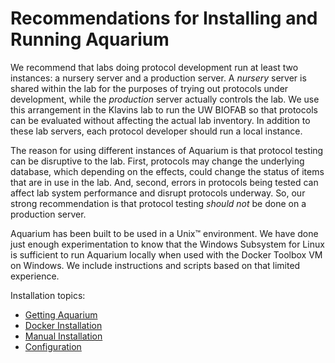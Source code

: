 # Recommendations for Installing and Running Aquarium

We recommend that labs doing protocol development run at least two instances: a nursery server and a production server.
A _nursery_ server is shared within the lab for the purposes of trying out protocols under development, while the _production_ server actually controls the lab.
We use this arrangement in the Klavins lab to run the UW BIOFAB so that protocols can be evaluated without affecting the actual lab inventory.
In addition to these lab servers, each protocol developer should run a local instance.

The reason for using different instances of Aquarium is that protocol testing can be disruptive to the lab.
First, protocols may change the underlying database, which depending on the effects, could change the status of items that are in use in the lab.
And, second, errors in protocols being tested can affect lab system performance and disrupt protocols underway.
So, our strong recommendation is that protocol testing _should not_ be done on a production server.

Aquarium has been built to be used in a Unix&trade; environment.
We have done just enough experimentation to know that the Windows Subsystem for Linux is sufficient to run Aquarium locally when used with the Docker Toolbox VM on Windows.
We include instructions and scripts based on that limited experience.

Installation topics:

- <a href="#" onclick="select('Getting Started','Getting Aquarium')">
    Getting Aquarium
  </a>
- <a href="#" onclick="select('Getting Started','Docker Installation')">
    Docker Installation
  </a>
- <a href="#" onclick="select('Getting Started','Manual Installation')">
    Manual Installation
  </a>
- <a href="#" onclick="select('Getting Started','Configuration')">
    Configuration
  </a>
